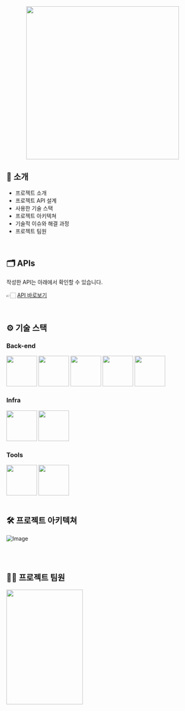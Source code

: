 <div align="center">

<!-- logo -->

<img src="https://user-images.githubusercontent.com/80824750/208554611-f8277015-12e8-48d2-b2cc-d09d67f03c02.png" width="400"/>


</div> 

## 📝 소개

- 프로젝트 소개
- 프로젝트 API 설계
- 사용한 기술 스택
- 프로젝트 아키텍쳐
- 기술적 이슈와 해결 과정
- 프로젝트 팀원



<br />




## 🗂️ APIs
작성한 API는 아래에서 확인할 수 있습니다.

👉🏻 [API 바로보기]([/backend/APIs.md](https://www.notion.so/rest-api-a42b3300c8884c6a86ef56fccb14264c))


<br />

## ⚙ 기술 스택
### Back-end
<div>
<img src="https://github.com/yewon-Noh/readme-template/blob/main/skills/Java.png?raw=true" width="80">
<img src="https://github.com/yewon-Noh/readme-template/blob/main/skills/SpringBoot.png?raw=true" width="80">
<img src="https://github.com/yewon-Noh/readme-template/blob/main/skills/SpringSecurity.png?raw=true" width="80">
<img src="https://github.com/yewon-Noh/readme-template/blob/main/skills/SpringDataJPA.png?raw=true" width="80">
<img src="https://github.com/yewon-Noh/readme-template/blob/main/skills/Mysql.png?raw=true" width="80">
</div>

### Infra
<div>
<img src="https://github.com/yewon-Noh/readme-template/blob/main/skills/AWSEC2.png?raw=true" width="80">
<img src="https://github.com/yewon-Noh/readme-template/blob/main/skills/Mysql.png?raw=true" width="80">
</div>

### Tools
<div>
<img src="https://github.com/yewon-Noh/readme-template/blob/main/skills/Github.png?raw=true" width="80">
<img src="https://github.com/yewon-Noh/readme-template/blob/main/skills/Notion.png?raw=true" width="80">
</div>

<br />

## 🛠️ 프로젝트 아키텍쳐
![Image](https://github.com/user-attachments/assets/8516ab80-22d5-441a-8188-562b615610cc)



<br />


<br />

## 💁‍♂️ 프로젝트 팀원
<img src="https://github.com/user-attachments/assets/7671baa8-20d3-4eeb-b3f7-e23bab3eb5be"  width="200" height="300"/>

